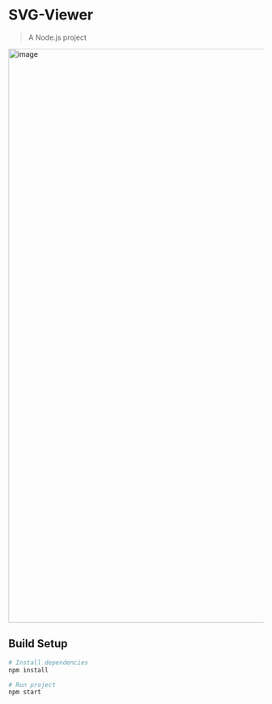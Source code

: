 # SVG-Viewer

> A Node.js project

<img width="1132" alt="image" src="https://user-images.githubusercontent.com/34581569/50425483-6a5b2780-0877-11e9-9dc1-b3dbd834de73.png">

## Build Setup

``` bash
# Install dependencies
npm install

# Run project
npm start
```
